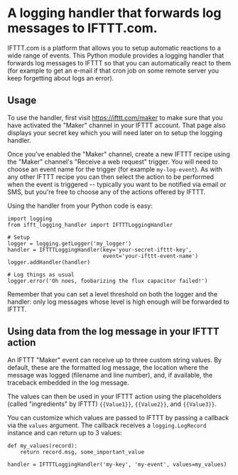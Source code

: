 # A logging handler that forwards log messages to IFTTT.com.

IFTTT.com is a platform that allows you to setup automatic reactions to a wide
range of events. This Python module provides a logging handler that forwards
log messages to IFTTT so that you can automatically react to them (for example
to get an e-mail if that cron job on some remote server you keep forgetting
about logs an error).


## Usage

To use the handler, first visit https://ifttt.com/maker to make sure that you
have activated the "Maker" channel in your IFTTT account. That page also
displays your secret key which you will need later on to setup the logging
handler.

Once you've enabled the "Maker" channel, create a new IFTTT recipe using the
"Maker" channel's "Receive a web request" trigger. You will need to choose an
event name for the trigger (for example ``my-log-event``). As with any other
IFTTT recipe you can then select the action to be performed when the event is
triggered -- typically you want to be notified via email or SMS, but you're
free to choose any of the actions offered by IFTTT.

Using the handler from your Python code is easy:

    import logging
    from ifft_logging_handler import IFTTTLoggingHandler

    # Setup
    logger = logging.getLogger('my_logger')
    handler = IFTTTLoggingHandler(key='your-secret-ifttt-key',
                                  event='your-ifttt-event-name')
    logger.addHandler(handler)

    # Log things as usual
    logger.error('Oh noes, foobarizing the flux capacitor failed!')

Remember that you can set a level threshold on both the logger and the handler:
only log messages whose level is high enough will be forwarded to IFTTT.


## Using data from the log message in your IFTTT action

An IFTTT "Maker" event can receive up to three custom string values. By
default, these are the formatted log message, the location where the message
was logged (filename and line number), and, if available, the traceback
embedded in the log message.

The values can then be used in your IFTTT action using the placeholders (called
"ingredients" by IFTTT) `{{Value1}}`, `{{Value2}}`, and `{{Value3}}`.

You can customize which values are passed to IFTTT by passing a callback via
the `values` argument. The callback receives a `logging.LogRecord` instance and
can return up to 3 values:

    def my_values(record):
        return record.msg, some_important_value

    handler = IFTTTLoggingHandler('my-key', 'my-event', values=my_values)

